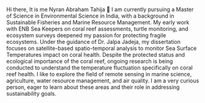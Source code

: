 Hi there, It is me Nyran Abraham Tahija 👋
I am currently pursuing a Master of Science in Environmental Science in India, with a background in Sustainable Fisheries and Marine Resource Management. My early work with ENB Sea Keepers on coral reef assessments, turtle monitoring, and ecosystem surveys deepened my passion for protecting fragile ecosystems. 
Under the guidance of Dr. Jalpa Jadeja, my dissertation focuses on satellite-based spatio-temporal analysis to monitor Sea Surface Temperatures impact on coral health. Despite the protected status and ecological importance of the coral reef, ongoing research is being conducted to understand the temperature fluctuation specifically on coral reef health.
I like to explore the field of remote sensing in marine science, agriculture, water resource management, and air quality. I am a very curious person, eager to learn about these areas and their role in addressing sustainability goals.
